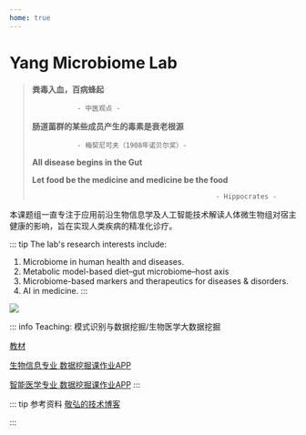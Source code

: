 ```yaml
---
home: true
---
```



# Yang Microbiome Lab

> **粪毒入血，百病蜂起**
>
>                - 中医观点 -
>
> **肠道菌群的某些成员产生的毒素是衰老根源**
>
>                - 梅契尼可夫（1908年诺贝尔奖）- 
>
>  **All disease begins in the Gut**
> 
> **Let food be the medicine and medicine be the food**
> 
>                                                  - Hippocrates -

本课题组一直专注于应用前沿生物信息学及人工智能技术解读人体微生物组对宿主健康的影响，旨在实现人类疾病的精准化诊疗。

::: tip The lab's research interests include: 
1. Microbiome in human health and diseases.
2. Metabolic model-based diet–gut microbiome–host axis
3. Microbiome-based markers and therapeutics for diseases & disorders.
4. AI in medicine.
:::

![](/team.png)

::: info Teaching: 模式识别与数据挖掘/生物医学大数据挖掘

[教材](https://item.jd.com/54599677086.html)

[生物信息专业 数据挖掘课作业APP](http://yangbiolab.cn:8052/)

[智能医学专业 数据挖掘课作业APP](http://yangbiolab.cn:8055/)
:::

::: tip 参考资料 
[敬弘的技术博客](https://candy13573.github.io/)

:::
